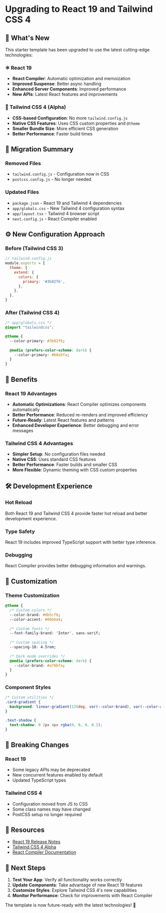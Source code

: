 # Upgrading to React 19 and Tailwind CSS 4

## 🎯 What's New

This starter template has been upgraded to use the latest cutting-edge technologies:

### ⚛️ React 19
- **React Compiler**: Automatic optimization and memoization
- **Improved Suspense**: Better async handling
- **Enhanced Server Components**: Improved performance
- **New APIs**: Latest React features and improvements

### 🎨 Tailwind CSS 4 (Alpha)
- **CSS-based Configuration**: No more `tailwind.config.js`
- **Native CSS Features**: Uses CSS custom properties and `@theme`
- **Smaller Bundle Size**: More efficient CSS generation
- **Better Performance**: Faster build times

## 🔄 Migration Summary

### Removed Files
- `tailwind.config.js` - Configuration now in CSS
- `postcss.config.js` - No longer needed

### Updated Files
- `package.json` - React 19 and Tailwind 4 dependencies
- `app/globals.css` - New Tailwind 4 configuration syntax
- `app/layout.tsx` - Tailwind 4 browser script
- `next.config.js` - React Compiler enabled

## ⚙️ New Configuration Approach

### Before (Tailwind CSS 3)
```js
// tailwind.config.js
module.exports = {
  theme: {
    extend: {
      colors: {
        primary: '#3b82f6',
      },
    },
  },
}
```

### After (Tailwind CSS 4)
```css
/* app/globals.css */
@import "tailwindcss";

@theme {
  --color-primary: #3b82f6;
  
  @media (prefers-color-scheme: dark) {
    --color-primary: #60a5fa;
  }
}
```

## 🚀 Benefits

### React 19 Advantages
- **Automatic Optimizations**: React Compiler optimizes components automatically
- **Better Performance**: Reduced re-renders and improved efficiency
- **Future-Ready**: Latest React features and patterns
- **Enhanced Developer Experience**: Better debugging and error messages

### Tailwind CSS 4 Advantages
- **Simpler Setup**: No configuration files needed
- **Native CSS**: Uses standard CSS features
- **Better Performance**: Faster builds and smaller CSS
- **More Flexible**: Dynamic theming with CSS custom properties

## 🛠️ Development Experience

### Hot Reload
Both React 19 and Tailwind CSS 4 provide faster hot reload and better development experience.

### Type Safety
React 19 includes improved TypeScript support with better type inference.

### Debugging
React Compiler provides better debugging information and warnings.

## 🔧 Customization

### Theme Customization
```css
@theme {
  /* Custom colors */
  --color-brand: #8b5cf6;
  --color-accent: #06b6d4;
  
  /* Custom fonts */
  --font-family-brand: 'Inter', sans-serif;
  
  /* Custom spacing */
  --spacing-18: 4.5rem;
  
  /* Dark mode overrides */
  @media (prefers-color-scheme: dark) {
    --color-brand: #a78bfa;
  }
}
```

### Component Styles
```css
/* Custom utilities */
.card-gradient {
  background: linear-gradient(135deg, var(--color-brand), var(--color-accent));
}

.text-shadow {
  text-shadow: 0 2px 4px rgba(0, 0, 0, 0.1);
}
```

## 🚨 Breaking Changes

### React 19
- Some legacy APIs may be deprecated
- New concurrent features enabled by default
- Updated TypeScript types

### Tailwind CSS 4
- Configuration moved from JS to CSS
- Some class names may have changed
- PostCSS setup no longer required

## 🔗 Resources

- [React 19 Release Notes](https://react.dev/blog/2024/04/25/react-19)
- [Tailwind CSS 4 Alpha](https://tailwindcss.com/blog/tailwindcss-v4-alpha)
- [React Compiler Documentation](https://react.dev/learn/react-compiler)

## 🎉 Next Steps

1. **Test Your App**: Verify all functionality works correctly
2. **Update Components**: Take advantage of new React 19 features
3. **Customize Styles**: Explore Tailwind CSS 4's new capabilities
4. **Monitor Performance**: Check for improvements with React Compiler

The template is now future-ready with the latest technologies! 🚀
